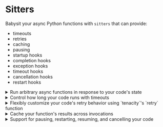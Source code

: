 # Sitters

Babysit your async Python functions with `sitters` that can provide:

- timeouts
- retries
- caching
- pausing
- startup hooks
- completion hooks
- exception hooks
- timeout hooks
- cancellation hooks
- restart hooks

<details>

<summary>Run arbitrary async functions in response to your code's state</summary>

### Running hook(s) when your code is about to start

```python
import asyncio

from sitters import sit

async def on_startup():
    print("Our code is starting now!")

@sit(startup_hooks=[on_startup])
async def sleeper(sleep_s: int):
    for i in range(sleep_s):
        await asyncio.sleep(1)
        print(f"We've slept {i} seconds")

asyncio.run(sleeper(4))
```

### Running hooks when your code completes

```python
import asyncio

from sitters import sit

async def on_completion():
    print("Our code completed!")

@sit(completion_hooks=[on_completion])
async def sleeper(sleep_s: int):
    for i in range(sleep_s):
        await asyncio.sleep(1)
        print(f"We've slept {i} seconds")

asyncio.run(sleeper(4))
```

### Run hooks throughout your code's execution

```python
import asyncio

from sitters import sit

async def on_startup():
    print("Our code is starting now!")

async def on_completion():
    print("Our code completed!")

async def on_exception():
    print("Our code encountered an exception")

@sit(
    startup_hooks=[on_startup], 
    completion_hooks=[on_completion], 
    exception_hooks=[on_exception])
async def sleeper(sleep_s: int):
    for i in range(sleep_s):
        await asyncio.sleep(1)
        print(f"We've slept {i} seconds")

asyncio.run(sleeper(4))
```

The supported lifecycle events for running hooks are:
- on startup
- on completion
- on exception(s)
- on timeouts
- on cancellation
- on restarts

</details>

<details>

<summary>Control how long your code runs with timeouts</summary>

Note that tasks that timeout trigger it's timeout hooks to be run and the task
itself will return `None`.

```python
import asyncio

from sitters import sit

@sit(timeout=3)
async def sleeper(sleep_s: int):
    await asyncio.sleep(4)
    print(f"We've slept {sleep_s} seconds")

result = asyncio.run(sleeper(4))
print(result)
```

</details>

<details>

<summary>Flexibly customize your code's retry behavior using `tenacity`'s `retry` function</summary>

Note that `tenacity`'s `retry` function expects to be used as a decorator, but
here we're using that decorator's return value.

```python
import asyncio

from tenacity import retry, stop_after_attempt
from sitters import sit

TRIES = 0
RETRIES = 5

@sit(retry=retry(stop=stop_after_attempt(RETRIES)))
async def exceptional_func():
    global TRIES

    TRIES += 1
    if TRIES == RETRIES:
        return "I am complete"
    else:
        print("I am exceptional")
        raise Exception


result = asyncio.run(exceptional_func())
print(result)
```

</details>


<details>

<summary>Cache your function's results across invocations</summary>

Note that only caches types built into `cachetools` are supported.

```python
import asyncio

from cachetools import LRUCache
from sitters import sit


@sit(cache=LRUCache(maxsize=5))
async def intense_math(a: int, b: int):
    print("Im doing intense math")
    return a * b


for _ in range(5):
    result = asyncio.run(intense_math(3,5))
    print(result)
```

</details>

<details>

<summary>Support for pausing, restarting, resuming, and cancelling your code</summary>

### Sitters listen to and respond to signals send to your process

Note that Windows does not natively support signals and this functionality is
likely not to work.

```python
import asyncio
import os

from sitters import sit

@sit()
async def sleeper(sleep_s: int):
    for i in range(1, sleep_s+1):
        await asyncio.sleep(1)
        print(f"We've slept {i} seconds")

print(f"This is our process ID: {os.getpid()}")
asyncio.run(sleeper(5))
```

### Use the sitter to pause your code's execution

Take the `sitter`'s process ID and send it a `SIGUSR1`:

```bash
kill -SIGUSR1 <PID>
```

### Use the sitter to unpause your code's execution

Send your `sitter` a `SIGUSR2`:

```bash
kill -SIGUSR2 <PID>
```

### Restart your code

If you need to restart your code, send the `sitter` a `SIGHUP`:

```bash
kill -1 <PID>
```

Note that sending a `SIGHUP` will cause trigger the `sitter`'s restart hooks.

### Stop or cancel your code

If you need to stop the `sitter`, you can `CTRL-C` it or send it a `SIGTERM`:

```bash
kill -15 <PID>
```

Note that sending a kill signal will trigger the `sitter`'s cancellation hooks.

</details>